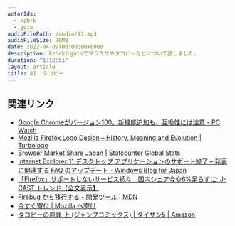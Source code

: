 ```yaml
---
actorIds:
  - kzhrk
  - goto
audioFilePath: /audio/41.mp3
audioFileSize: 70MB
date: 2022-04-09T00:00:00+0900
description: kzhrkとgotoでブラウザやタコピーなどについて話しました。
duration: "1:12:51"
layout: article
title: 41. タコピー
---
```


<!-- prettier-ignore-start -->

## 関連リンク

- [Google Chromeがバージョン100。新機能追加も、互換性には注意 - PC Watch](https://pc.watch.impress.co.jp/docs/news/1398928.html)
- [Mozilla Firefox Logo Design – History, Meaning and Evolution \| Turbologo](https://turbologo.com/articles/mozilla-firefox-logo/)
- [Browser Market Share Japan \| Statcounter Global Stats](https://gs.statcounter.com/browser-market-share/all/japan)
- [Internet Explorer 11 デスクトップ アプリケーションのサポート終了 – 発表に関連する FAQ のアップデート - Windows Blog for Japan](https://blogs.windows.com/japan/2022/02/21/internet-explorer-11-desktop-app-retirement-faq/)
- [「Firefox」サポートしないサービス続々　国内シェア今や6%足らずに: J-CAST トレンド【全文表示】](https://www.j-cast.com/trend/2022/03/26433910.html?p=all)
- [Firebug から移行する - 開発ツール \| MDN](https://developer.mozilla.org/ja/docs/Tools/Migrating_from_Firebug)
- [今すぐ寄付 \| Mozilla へ寄付](https://donate.mozilla.org/ja/)
- [タコピーの原罪 上 (ジャンプコミックス) \| タイザン5 \| Amazon](https://amzn.to/37wtQIK)

<!-- prettier-ignore-end -->
